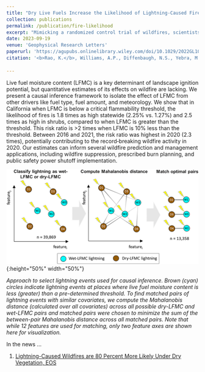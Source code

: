 ```yaml
---
title: "Dry Live Fuels Increase the Likelihood of Lightning‐Caused Fires"
collection: publications
permalink: /publication/fire-likelihood
excerpt: "Mimicking a randomized control trial of wildfires, scientists use satellites to uncover the key role of vegetation dryness in wildfire risk, aiding wildfire management and preparedness in California."
date: 2023-09-19
venue: 'Geophysical Research Letters'
paperurl: 'https://agupubs.onlinelibrary.wiley.com/doi/10.1029/2022GL100975'
citation: '<b>Rao, K.</b>, Williams, A.P., Diffenbaugh, N.S., Yebra, M., Bryant, C. and Konings, A.G., 2023. Dry Live Fuels Increase the Likelihood of Lightning‐Caused Fires. Geophysical Research Letters, 50(15), p.e2022GL100975.'
 
---
```


Live fuel moisture content (LFMC) is a key determinant of landscape ignition potential, but quantitative estimates of its effects on wildfire are lacking. We present a causal inference framework to isolate the effect of LFMC from other drivers like fuel type, fuel amount, and meteorology. We show that in California when LFMC is below a critical flammability threshold, the likelihood of fires is 1.8 times as high statewide (2.25% vs. 1.27%) and 2.5 times as high in shrubs, compared to when LFMC is greater than the threshold. This risk ratio is >2 times when LFMC is 10% less than the threshold. Between 2016 and 2021, the risk ratio was highest in 2020 (2.3 times), potentially contributing to the record‐breaking wildfire activity in 2020. Our estimates can inform several wildfire prediction and management applications, including wildfire suppression, prescribed burn planning, and public safety power shutoff implementation.


![](/images/rct.jpg){:height="50%" width="50%"}

_Approach to select lightning events used for causal inference. Brown (cyan) circles indicate lightning events at places where live fuel moisture content is less (greater) than a pre-determined threshold. To find matched pairs of lightning events with similar covariates, we compute the Mahalanobis distance (calculated over all covariates) across all possible dry-LFMC and wet-LFMC pairs and matched pairs were chosen to minimize the sum of the between-pair Mahalanobis distance across all matched pairs. Note that while 12 features are used for matching, only two feature axes are shown here for visualization._

In the news ...

1. <a href="https://eos.org/editors-vox/lightning-caused-wildfires-are-80-percent-more-likely-under-dry-vegetation" target="_blank">Lightning-Caused Wildfires are 80 Percent More Likely Under Dry Vegetation, EOS</a>